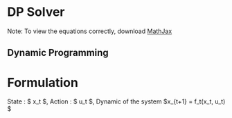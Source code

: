# DP Solver

Note: To view the equations correctly, download [MathJax](https://chrome.google.com/webstore/detail/mathjax-plugin-for-github/ioemnmodlmafdkllaclgeombjnmnbima?hl=en)

## Dynamic Programming
# Formulation
State : $ x_t $, Action : $ u_t $, Dynamic of the system $x_{t+1} = f_t(x_t, u_t) $
